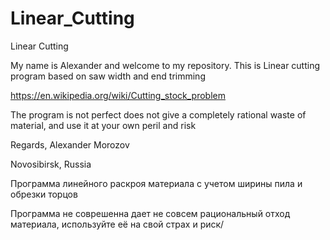# Linear_Cutting
Linear Cutting

My name is Alexander and welcome to my repository. This is Linear cutting program based on saw width and end trimming

https://en.wikipedia.org/wiki/Cutting_stock_problem

The program is not perfect does not give a completely rational waste of material, and use it at your own peril and risk

Regards, Alexander Morozov

Novosibirsk, Russia


Программа линейного раскроя материала с учетом ширины пила и обрезки торцов

Программа не соврешенна дает не совсем рациональный отход материала, используйте её на свой страх и риск/
